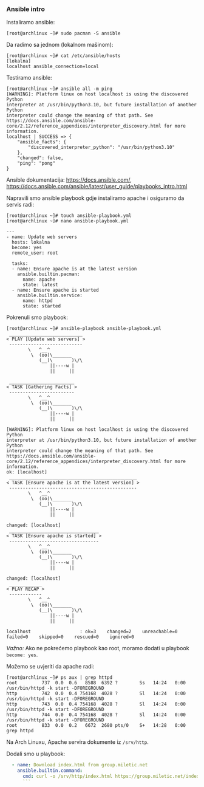 ### Ansible intro

Instaliramo ansible:

```shell
[root@archlinux ~]# sudo pacman -S ansible
```

Da radimo sa jednom (lokalnom mašinom):

```shell
[root@archlinux ~]# cat /etc/ansible/hosts 
[lokalna]
localhost ansible_connection=local
```

Testiramo ansible:

```shell
[root@archlinux ~]# ansible all -m ping
[WARNING]: Platform linux on host localhost is using the discovered Python
interpreter at /usr/bin/python3.10, but future installation of another Python
interpreter could change the meaning of that path. See
https://docs.ansible.com/ansible-
core/2.12/reference_appendices/interpreter_discovery.html for more information.
localhost | SUCCESS => {
    "ansible_facts": {
        "discovered_interpreter_python": "/usr/bin/python3.10"
    },
    "changed": false,
    "ping": "pong"
}
```

Ansible dokumentacija: https://docs.ansible.com/, https://docs.ansible.com/ansible/latest/user_guide/playbooks_intro.html

Napravili smo ansible playbook gdje instaliramo apache i osiguramo da servis radi:

```shell
[root@archlinux ~]# touch ansible-playbook.yml
[root@archlinux ~]# nano ansible-playbook.yml 
```

```shell
---
- name: Update web servers
  hosts: lokalna
  become: yes
  remote_user: root

  tasks:
  - name: Ensure apache is at the latest version
    ansible.builtin.pacman:
      name: apache
      state: latest
  - name: Ensure apache is started
    ansible.builtin.service:
      name: httpd
      state: started
```

Pokrenuli smo playbook:

```shell
[root@archlinux ~]# ansible-playbook ansible-playbook.yml 
 ___________________________ 
< PLAY [Update web servers] >
 --------------------------- 
        \   ^__^
         \  (oo)\_______
            (__)\       )\/\
                ||----w |
                ||     ||

 ________________________ 
< TASK [Gathering Facts] >
 ------------------------ 
        \   ^__^
         \  (oo)\_______
            (__)\       )\/\
                ||----w |
                ||     ||

[WARNING]: Platform linux on host localhost is using the discovered Python
interpreter at /usr/bin/python3.10, but future installation of another Python
interpreter could change the meaning of that path. See
https://docs.ansible.com/ansible-
core/2.12/reference_appendices/interpreter_discovery.html for more information.
ok: [localhost]
 _______________________________________________ 
< TASK [Ensure apache is at the latest version] >
 ----------------------------------------------- 
        \   ^__^
         \  (oo)\_______
            (__)\       )\/\
                ||----w |
                ||     ||

changed: [localhost]
 _________________________________ 
< TASK [Ensure apache is started] >
 --------------------------------- 
        \   ^__^
         \  (oo)\_______
            (__)\       )\/\
                ||----w |
                ||     ||

changed: [localhost]
 ____________ 
< PLAY RECAP >
 ------------ 
        \   ^__^
         \  (oo)\_______
            (__)\       )\/\
                ||----w |
                ||     ||

localhost                  : ok=3    changed=2    unreachable=0    failed=0    skipped=0    rescued=0    ignored=0   
```

*Važno:* Ako ne pokrećemo playbook kao root, moramo dodati u playbook `become: yes`.

Možemo se uvjeriti da apache radi:

```shell
[root@archlinux ~]# ps aux | grep httpd
root         737  0.0  0.6   8588  6392 ?        Ss   14:24   0:00 /usr/bin/httpd -k start -DFOREGROUND
http         742  0.0  0.4 754168  4028 ?        Sl   14:24   0:00 /usr/bin/httpd -k start -DFOREGROUND
http         743  0.0  0.4 754168  4028 ?        Sl   14:24   0:00 /usr/bin/httpd -k start -DFOREGROUND
http         744  0.0  0.4 754168  4028 ?        Sl   14:24   0:00 /usr/bin/httpd -k start -DFOREGROUND
root         833  0.0  0.2   6672  2680 pts/0    S+   14:28   0:00 grep httpd
```

Na Arch Linuxu, Apache servira dokumente iz `/srv/http`.

Dodali smo u playbook:

```yaml
  - name: Download index.html from group.miletic.net
    ansible.builtin.command:
      cmd: curl -o /srv/http/index.html https://group.miletic.net/index.html
      ```




